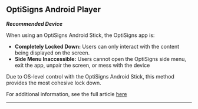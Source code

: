 ## OptiSigns Android Player



**_Recommended Device_**

When using an OptiSigns Android Stick, the OptiSigns app is:

  * **Completely Locked Down:** Users can only interact with the content being displayed on the screen.
  * **Side Menu Inaccessible:** Users cannot open the OptiSigns side menu, exit the app, unpair the screen, or mess with the device



Due to OS-level control with the OptiSigns Android Stick, this method provides the most cohesive lock down.

For additional information, see the full article [here](https://support.optisigns.com/hc/en-us/articles/30310366838803)

---
